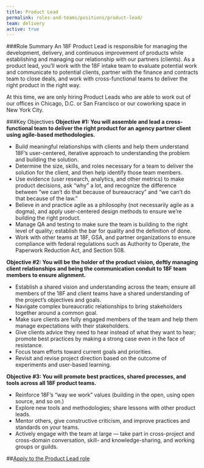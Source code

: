 ```yaml
---
title: Product Lead
permalink: roles-and-teams/positions/product-lead/
team: delivery
active: true
---
```


###Role Summary
An 18F Product Lead is responsible for managing the development, delivery, and continuous improvement of products while establishing and managing our relationship with our partners (clients). As a product lead, you’ll work with the 18F intake team to evaluate potential work and communicate to potential clients, partner with the finance and contracts team to close deals, and work with cross-functional teams to deliver the right product in the right way.

At this time, we are only hiring Product Leads who are able to work out of our offices in Chicago, D.C. or San Francisco or our coworking space in New York City.

###Key Objectives
**Objective #1: You will assemble and lead a cross-functional team to deliver the right product for an agency partner client using agile-based methodologies.**

- Build meaningful relationships with clients and help them understand 18F’s user-centered, iterative approach to understanding the problem and building the solution.
- Determine the size, skills, and roles necessary for a team to deliver the solution for the client, and then help identify those team members.
- Use evidence (user research, analytics, and other metrics) to make product decisions, ask “why” a lot, and recognize the difference between “we can’t do that because of bureaucracy” and “we can’t do that because of the law.”
- Believe in and practice agile as a philosophy (not necessarily agile as a dogma), and apply user-centered design methods to ensure we’re building the right product.
- Manage QA and testing to make sure the team is building to the right level of quality; establish the bar for quality and the definition of done.
- Work with other teams at 18F, GSA, and partner organizations to ensure compliance with federal regulations such as Authority to Operate, the Paperwork Reduction Act, and Section 508.

**Objective #2: You will be the holder of the product vision, deftly managing client relationships and being the communication conduit to 18F team members to ensure alignment.**

- Establish a shared vision and understanding across the team; ensure all members of the 18F and client teams have a shared understanding of the project’s objectives and goals. 
- Navigate complex bureaucratic relationships to bring stakeholders together around a common goal.
- Make sure clients are fully engaged members of the team and help them manage expectations with their stakeholders.
- Give clients advice they need to hear instead of what they want to hear; promote best practices by making a strong case even in the face of resistance.
- Focus team efforts toward current goals and priorities.
- Revisit and revise project direction based on the outcome of experiments and user-based learning. 

**Objective #3: You will promote best practices, shared processes, and tools across all 18F product teams.**

- Reinforce 18F’s “way we work” values (building in the open, using open source, and so on.)
- Explore new tools and methodologies; share lessons with other product leads.
- Mentor others, give constructive criticism, and improve practices and standards on your teams.
- Actively engage with the team at large — take part in cross-project and cross-domain conversation, skill- and knowledge-sharing, and working groups or guilds.

##[Apply to the Product Lead role](https://jobs.lever.co/18f/6cafb4ed-45c1-4a0f-b004-7da14dd04eb1/apply)
